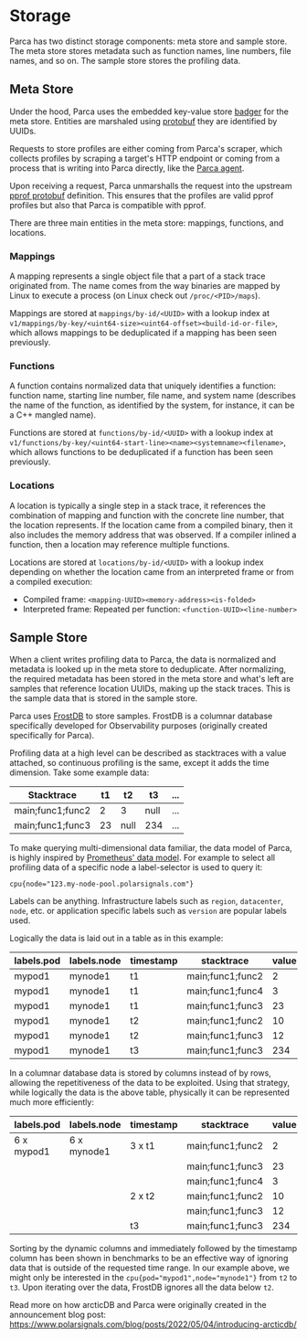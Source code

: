# Storage

Parca has two distinct storage components: meta store and sample store. The meta store stores metadata such as function names, line numbers, file names, and so on. The sample store stores the profiling data.

## Meta Store

Under the hood, Parca uses the embedded key-value store [badger](https://dgraph.io/docs/badger/) for the meta store. Entities are marshaled using [protobuf](https://developers.google.com/protocol-buffers) they are identified by UUIDs.

Requests to store profiles are either coming from Parca's scraper, which collects profiles by scraping a target's HTTP endpoint or coming from a process that is writing into Parca directly, like the [Parca agent](https://github.com/parca-dev/parca/issues/parca-agent).

Upon receiving a request, Parca unmarshalls the request into the upstream [pprof protobuf](https://github.com/parca-dev/parca/blob/main/proto/google/pprof/profile.proto) definition. This ensures that the profiles are valid pprof profiles but also that Parca is compatible with pprof.

There are three main entities in the meta store: mappings, functions, and locations.

### Mappings

A mapping represents a single object file that a part of a stack trace originated from. The name comes from the way binaries are mapped by Linux to execute a process (on Linux check out `/proc/<PID>/maps`).

Mappings are stored at `mappings/by-id/<UUID>` with a lookup index at `v1/mappings/by-key/<uint64-size><uint64-offset><build-id-or-file>`, which allows mappings to be deduplicated if a mapping has been seen previously.

### Functions

A function contains normalized data that uniquely identifies a function: function name, starting line number, file name, and system name (describes the name of the function, as identified by the system, for instance, it can be a C++ mangled name).

Functions are stored at `functions/by-id/<UUID>` with a lookup index at `v1/functions/by-key/<uint64-start-line><name><systemname><filename>`, which allows functions to be deduplicated if a function has been seen previously.

### Locations

A location is typically a single step in a stack trace, it references the combination of mapping and function with the concrete line number, that the location represents. If the location came from a compiled binary, then it also includes the memory address that was observed. If a compiler inlined a function, then a location may reference multiple functions.

Locations are stored at `locations/by-id/<UUID>` with a lookup index depending on whether the location came from an interpreted frame or from a compiled execution:

* Compiled frame: `<mapping-UUID><memory-address><is-folded>`
* Interpreted frame: Repeated per function: `<function-UUID><line-number>`

## Sample Store

When a client writes profiling data to Parca, the data is normalized and metadata is looked up in the meta store to deduplicate. After normalizing, the required metadata has been stored in the meta store and what's left are samples that reference location UUIDs, making up the stack traces. This is the sample data that is stored in the sample store.

Parca uses [FrostDB](https://github.com/polarsignals/frostdb) to store samples. FrostDB is a columnar database specifically developed for Observability purposes (originally created specifically for Parca).

Profiling data at a high level can be described as stacktraces with a value attached, so continuous profiling is the same, except it adds the time dimension. Take some example data:

| Stacktrace       | t1 | t2   | t3   | ... |
| ---------------- | -- | ---- | ---- | --- |
| main;func1;func2 | 2  | 3    | null | ... |
| main;func1;func3 | 23 | null | 234  | ... |

To make querying multi-dimensional data familiar, the data model of Parca, is highly inspired by [Prometheus' data model](https://prometheus.io/docs/concepts/data_model/). For example to select all profiling data of a specific node a label-selector is used to query it:

```
cpu{node="123.my-node-pool.polarsignals.com"}
```

Labels can be anything. Infrastructure labels such as `region`, `datacenter`, `node`, etc. or application specific labels such as `version` are popular labels used.

Logically the data is laid out in a table as in this example:

| labels.pod | labels.node | timestamp | stacktrace       | value |
| ---------- | ----------- | --------- | ---------------- | ----- |
| mypod1     | mynode1     | t1        | main;func1;func2 | 2     |
| mypod1     | mynode1     | t1        | main;func1;func4 | 3     |
| mypod1     | mynode1     | t1        | main;func1;func3 | 23    |
| mypod1     | mynode1     | t2        | main;func1;func2 | 10    |
| mypod1     | mynode1     | t2        | main;func1;func3 | 12    |
| mypod1     | mynode1     | t3        | main;func1;func3 | 234   |

In a columnar database data is stored by columns instead of by rows, allowing the repetitiveness of the data to be exploited. Using that strategy, while logically the data is the above table, physically it can be represented much more efficiently:

| labels.pod | labels.node | timestamp | stacktrace       | value |
| ---------- | ----------- | --------- | ---------------- | ----- |
| 6 x mypod1 | 6 x mynode1 | 3 x t1    | main;func1;func2 | 2     |
|            |             |           | main;func1;func3 | 23    |
|            |             |           | main;func1;func4 | 3     |
|            |             | 2 x t2    | main;func1;func2 | 10    |
|            |             |           | main;func1;func3 | 12    |
|            |             | t3        | main;func1;func3 | 234   |

Sorting by the dynamic columns and immediately followed by the timestamp column has been shown in benchmarks to be an effective way of ignoring data that is outside of the requested time range. In our example above, we might only be interested in the `cpu{pod="mypod1",node="mynode1"}` from `t2` to `t3`. Upon iterating over the data, FrostDB ignores all the data below `t2`.

Read more on how arcticDB and Parca were originally created in the announcement blog post: https://www.polarsignals.com/blog/posts/2022/05/04/introducing-arcticdb/
